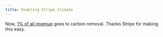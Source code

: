 ```yaml
---
title: Enabling Stripe Climate
---
```


Now, [1% of all revenue](https://climate.stripe.com/ob3VSo) goes to carbon removal. Thanks Stripe for making this easy.